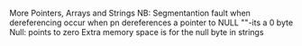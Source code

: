 More Pointers, Arrays and Strings
NB: Segmentantion fault when dereferencing occur when pn dereferences a pointer to NULL
""-its a 0 byte
Null: points to zero
Extra memory space is for the null byte in strings
